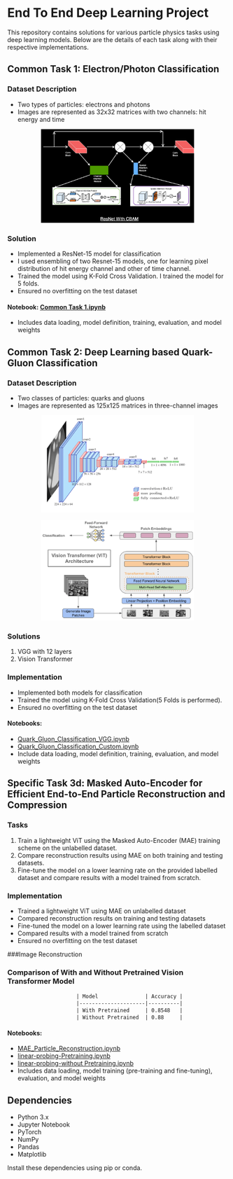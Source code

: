 # End To End Deep Learning Project

This repository contains solutions for various particle physics tasks using deep learning models. Below are the details of each task along with their respective implementations.

## Common Task 1: Electron/Photon Classification

### Dataset Description
- Two types of particles: electrons and photons
- Images are represented as 32x32 matrices with two channels: hit energy and time

<p align="center">
  <img src="https://github.com/Wodlfvllf/End-to-End-Deep-Learning-Project/blob/main/Common%20Task%201/ResNetCBAM.png" width="350" title="hover text">
</p>

### Solution
- Implemented a ResNet-15 model for classification
- I used ensembling of two Resnet-15 models, one for learning pixel distribution of hit energy channel and other of time channel.
- Trained the model using K-Fold Cross Validation. I trained the model for 5 folds.
- Ensured no overfitting on the test dataset

#### Notebook: [Common Task 1.ipynb](https://github.com/Wodlfvllf/End-to-End-Deep-Learning-Project/blob/main/Common%20Task%201/Common%20Task1%20Approach%201/common-task-1.ipynb)
- Includes data loading, model definition, training, evaluation, and model weights

## Common Task 2: Deep Learning based Quark-Gluon Classification

### Dataset Description
- Two classes of particles: quarks and gluons
- Images are represented as 125x125 matrices in three-channel images

<p align="center">
  <img src="https://github.com/Wodlfvllf/End-to-End-Deep-Learning-Project/blob/main/Common%20task2/1_B_ZaaaBg2njhp8SThjCufA.png" width="350" title="hover text">
</p>


<p align="center">
  <img src="https://github.com/Wodlfvllf/End-to-End-Deep-Learning-Project/blob/main/Common%20task2/VisionTransfomer.png" width="350" title="hover text">
</p>

### Solutions
1. VGG with 12 layers
2. Vision Transformer

### Implementation
- Implemented both models for classification
- Trained the model using K-Fold Cross Validation(5 Folds is performed).
- Ensured no overfitting on the test dataset

#### Notebooks:
- [Quark_Gluon_Classification_VGG.ipynb](https://github.com/Wodlfvllf/End-to-End-Deep-Learning-Project/blob/main/Common%20task2/vgg-task2.ipynb)
- [Quark_Gluon_Classification_Custom.ipynb](https://github.com/Wodlfvllf/End-to-End-Deep-Learning-Project/blob/main/Common%20task2/VisionTransformer%20-%20Task%202.ipynb)
- Include data loading, model definition, training, evaluation, and model weights

## Specific Task 3d: Masked Auto-Encoder for Efficient End-to-End Particle Reconstruction and Compression

### Tasks
1. Train a lightweight ViT using the Masked Auto-Encoder (MAE) training scheme on the unlabelled dataset.
2. Compare reconstruction results using MAE on both training and testing datasets.
3. Fine-tune the model on a lower learning rate on the provided labelled dataset and compare results with a model trained from scratch.

### Implementation
- Trained a lightweight ViT using MAE on unlabelled dataset
- Compared reconstruction results on training and testing datasets
- Fine-tuned the model on a lower learning rate using the labelled dataset
- Compared results with a model trained from scratch
- Ensured no overfitting on the test dataset

###Image Reconstruction

### Comparison of With and Without Pretrained Vision Transformer Model
                          | Model               | Accuracy |
                          |---------------------|----------|
                          | With Pretrained     | 0.8548   |
                          | Without Pretrained  | 0.88     |

            
#### Notebooks: 
- [MAE_Particle_Reconstruction.ipynb](https://github.com/Wodlfvllf/End-to-End-Deep-Learning-Project/blob/main/Specific%20Task%203d%20-%20Masked_Autoencoder/Masked_Autoencoder/Masked%20Autoencoder.ipynb)
- [linear-probing-Pretraining.ipynb](https://github.com/Wodlfvllf/End-to-End-Deep-Learning-Project/blob/main/Specific%20Task%203d%20-%20Masked_Autoencoder/Linear%20Probing%20MAE/linear-probing-Pretraining.ipynb)
- [linear-probing-without Pretraining.ipynb](https://github.com/Wodlfvllf/End-to-End-Deep-Learning-Project/blob/main/Specific%20Task%203d%20-%20Masked_Autoencoder/Linear%20Probing%20MAE/linear-probing-without%20Pretraining.ipynb)
- Includes data loading, model training (pre-training and fine-tuning), evaluation, and model weights

## Dependencies
- Python 3.x
- Jupyter Notebook
- PyTorch
- NumPy
- Pandas
- Matplotlib

Install these dependencies using pip or conda.
